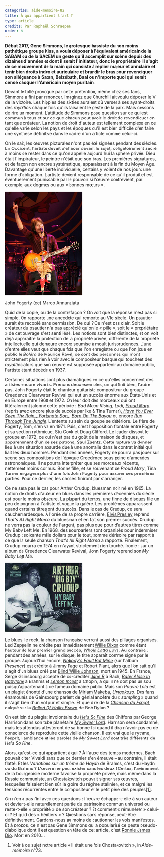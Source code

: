 ```yaml
---
categories: aide-memoire-82
title: À qui appartient l’art ?
type: article
credits: Par Raphaël Schraepen
order: 5
---
```

**Début 2017, Gene Simmons, le grotesque bassiste du non moins pathétique groupe Kiss, a voulu déposer à l'équivalent américain de la SABAM ou de la SACEM un geste qu'il accomplit sur scène depuis des dizaines d'années et dont il serait l'initiateur, donc le propriétaire. Il s'agit de ce mouvement de la main qui consiste à replier majeur et annulaire et tenir bien droits index et auriculaire et brandir le bras pour revendiquer son allégeance à Satan, Belzébuth, Baal ou n'importe quoi qui serait censé choquer l'Américain moyen puritain.**

Devant le tollé provoqué par cette prétention, même chez ses fans, Simmons a fini par renoncer. Imaginez que Churchill ait voulu déposer le V de la victoire. Les hippies des sixties auraient dû verser à ses ayant-droits des _royalties_ chaque fois qu'ils faisaient le geste de la paix. Mais cessons de rire un moment. L'attitude de Simmons pose question sur ce qui est commun à tous et sur ce que chacun peut avoir le droit de revendiquer en tant que créateur. La notion de droit d'auteur est tellement complexe en ce qu'elle varie selon les pays et les époques qu'il est bien difficile d'en faire une synthèse définitive dans le cadre d'un article comme celui-ci.

On le sait, les œuvres picturales n'ont pas été signées pendant des siècles. En Occident, l'artiste devait s'effacer devant le sujet, obligatoirement sacré à moins de rester dans ce qu'on appelle aujourd'hui la sphère privée. Dieu était l'inspirateur, le peintre n'était que son bras. Les premières signatures, et de façon non encore systématique, apparaissent à la fin du Moyen Âge. Davantage qu'une liberté individuelle, certains y voient de nos jours une forme d'obligation. L'artiste devient responsable de ce qu'il produit et est éventuellement punissable par le pouvoir si l'œuvre contrevient, par exemple, aux dogmes ou aux « bonnes mœurs ».

![John Fogerty (cc) Marco Annunziata](/assets/uploads/am-82-john-fogerty-cc-marco-annunziata.jpg)

<span class="img-copyright"> John Fogerty (cc) Marco Annunziata </span>

Quid de la copie, ou de la contrefaçon ? On voit que la réponse n'est pas si simple. On rapporte une anecdote qui remonte au VIe siècle. Un psautier aurait été recopié sans permission. De qui ? Ce n'est pas clair. Soit le créateur du psautier n'a pas apprécié qu'on le « pille », soit le « propriétaire » de cet ouvrage s'est senti lésé. Les notions sont bien distinctes, et on voit déjà apparaître la protection de la propriété privée, différente de la propriété intellectuelle qui demeure encore soumise à moult jurisprudences. L'une d'entre elles veut que chaque fois que l'on enregistre ou que l'on joue en public le _Boléro_ de Maurice Ravel, ce sont des personnes qui n'ont strictement plus rien à voir avec le compositeur basque qui touchent des _royalties_ alors que son œuvre est supposée appartenir au domaine public, l'artiste étant décédé en 1937.

Certaines situations sont plus dramatiques en ce qu'elles concernent des artistes encore vivants. Prenons deux exemples, un qui finit bien, l'autre pas. John Fogerty était le chanteur guitariste compositeur du groupe Creedence Clearwater Revival qui eut un succès énorme aux États-Unis et en Europe entre 1968 et 1972. On leur doit des morceaux qui ont littéralement jalonné cette période : _Bad Moon Rising_, _Lodi_, [_Proud Mary_](https://www.youtube.com/watch?v=XfyEpmQM7bw) (repris avec encore plus de succès par Ike & Tina Turner),[ _Have You Ever Seen The Rain_](https://www.youtube.com/watch?v=Gu2pVPWGYMQ)_,[_ Fortunate Son_](https://www.youtube.com/watch?v=ec0XKhAHR5I)_, [_Born On The Bayou_](https://www.youtube.com/watch?v=wIjUY3pjN8E) ou encore [_Run Through The Jungle_](https://www.youtube.com/watch?v=EbI0cMyyw_M). L'entente au sein du groupe se détériore. Le frère de Fogerty, Tom, s'en va en 1971. Puis, c'est l'opposition frontale entre Fogerty et sa section rythmique, Stu Cook et Doug Clifford. Le leader dissout le groupe en 1972, ce qui n'est pas du goût de la maison de disques, et apparemment d'un de ses patrons, Saul Zaentz. Cette rupture va donner lieu à une situation absurde due à une anomalie dans le contrat initial qui liait les deux hommes. Pendant des années, Fogerty ne pourra pas jouer sur scène ses compositions de l'époque Creedence sous peine d'amendes astronomiques. Il ne pourra interpréter que ses morceaux récents, nettement moins connus. Bonne fille, et se souvenant de _Proud Mary_, Tina Turner engagera plus d'une fois John Fogerty pour assurer ses premières parties. Pour ce dernier, les choses finiront par s'arranger.

Ce ne sera pas le cas pour Arthur Crudup, bluesman noir né en 1905. La notion de droits d'auteur en blues dans les premières décennies du siècle est pour le moins obscure. La plupart du temps, une firme de disques file un peu de pognon à l'artiste et vogue la galère. Les problèmes apparaissent quand certains titres ont du succès. Dans le cas de Crudup, ce sera cauchemardesque. À l'orée de sa propre carrière, [Elvis Presley](https://www.youtube.com/watch?v=EJd-av4HgRw) reprend _That's All Right Mama_ du bluesman et en fait son premier succès. Crudup ne verra pas la couleur de l'argent, pas plus que pour d'autres titres comme [My Baby Left Me](https://www.youtube.com/watch?v=2Q2enkV1hus). En 1968, des pourparlers sont organisés pour indemniser Crudup : soixante mille dollars pour le tout, somme dérisoire par rapport à ce que la seule chanson _That's All Right Mama_ a rapporté. Finalement, Crudup mourra en 1974 en n'ayant strictement rien touché. Ironie : sur un album de Creedence Clearwater Revival, John Fogerty reprend son _My Baby Left Me_.



![Arthur "Big Boy" Crudup](/assets/uploads/am-82-arthur-bigboy-crudup.jpg)



Le blues, le rock, la chanson française verront aussi des pillages organisés. Led Zeppelin ne crédite pas immédiatement [Willie Dixon](https://fr.wikipedia.org/wiki/Willie_Dixon) comme étant l'auteur de leur premier grand succès, [_Whole Lotta Love_](https://www.youtube.com/watch?v=HQmmM_qwG4k). Au contraire : pendant des années, sur le disque, le titre apparaît comme signé par le groupe. Aujourd'hui encore, [_Nobody's Fault But Mine_](https://www.youtube.com/watch?v=f0HOf3uR5-4) (sur l'album _Presence_) est crédité à Jimmy Page et Robert Plant, alors que l’on sait qu'il s'agit d'un blues créé par [Blind Willie Johnson](https://www.youtube.com/watch?v=Y_o4omd8T5c), mort en 1945. En France, Serge Gainsbourg accepte de co-créditer [_Jane B_](https://www.youtube.com/watch?v=nNimEUTmQy8) à Bach, [_Baby Alone In Babylone_](https://www.youtube.com/watch?v=8BRM8vTqFdo) à Brahms et [_Lemon Incest_](https://www.youtube.com/watch?v=OMR_nKvMc-Y) à Chopin, à qui il ne doit pas un sou puisqu’appartenant à ce fameux domaine public. Mais son _Pauvre Lola_ est un plagiat éhonté d'une chanson de [Miriam Makeba](https://fr.wikipedia.org/wiki/Miriam_Makeba), [_Umqokozo_](https://www.youtube.com/watch?v=qalgzjSVdgk). Des fans énamourés de Gainsbourg parlent de génial ancêtre du « _sampling_ » quand il s'agit bien d'un vol pur et simple. Et que dire de la [_Chanson du Forçat_](https://www.youtube.com/watch?v=fPiLAq4dgjY), calqué sur la [_Ballad Of Hollis Brown_](https://www.youtube.com/watch?v=uRO-jQ383PQ) de Bob Dylan ?

On est loin du plagiat involontaire du [_He's So Fine_](https://www.youtube.com/watch?v=rinz9Avvq6A) des Chiffons par George Harrison dans son tube planétaire [_My Sweet Lord_](https://www.youtube.com/watch?v=0kNGnIKUdMI). Harrison sera condamné, mais les attendus attesteront de sa bonne foi quand il dira n'avoir pas eu de conscience de reproduire cette vieille chanson. Il est vrai que le rythme, l'esprit, l'ambiance et les paroles de _My Sweet Lord_ sont très différents de _He's So Fine_.

Alors, qu'est-ce qui appartient à qui ? À l'aube des temps modernes, Bach pouvait citer Vivaldi sans que ce dernier s'en émeuve – au contraire, il était flatté. Et les _Variations sur un thème de Haydn_ de Brahms, c'est du Haydn ou du Brahms ? L'œuvre ne peut exister sans les deux ! Certes, l'avènement de la bourgeoisie moderne favorise la propriété privée, mais même dans la Russie communiste, un Chostakovitch pouvait signer ses œuvres, lesquelles faisaient bien sûr la gloire du régime stalinien, et ce malgré les tensions récurrentes entre le compositeur et le petit père des peuples[[1]](#footnote-1).

On n'en a pas fini avec ces questions : l'œuvre échappe-t-elle à son auteur et devient-elle naturellement partie du patrimoine commun universel ou reste-t-elle « propriété » de son créateur ? Et comment « rémunérer » celui-ci ? Et quid des « héritiers » ? Questions sans réponse, peut-être définitivement. Gardons-nous au moins de cautionner les vols manifestes. Et à propos, ce n'est pas Gene Simmons qui a popularisé ce geste pseudo-diabolique dont il est question en tête de cet article, c'est [Ronnie James Dio](https://fr.wikipedia.org/wiki/Ronnie_James_Dio). Mort en 2010...

1. Voir à ce sujet notre article « Il était une fois Chostakovitch », in _Aide-mémoire_ n°73.

